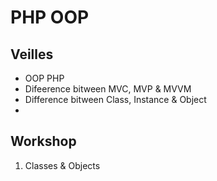 # PHP OOP

## Veilles 
* OOP PHP
* Difeerence bitween MVC, MVP & MVVM
* Difference bitween Class, Instance & Object
* 

## Workshop
1. Classes & Objects

